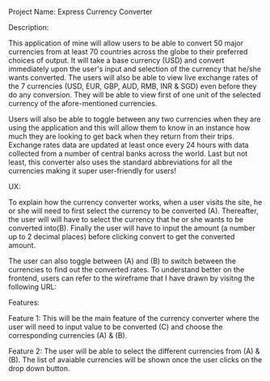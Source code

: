 Project Name: Express Currency Converter

Description:

This application of mine will allow users to be able to convert 50 major currencies from at least 70 countries across the globe to their preferred choices of output. It will take a base currency (USD) and convert immediately upon the user's input and selection of the currency that he/she wants converted. The users will also be able to view live exchange rates of the 7 currencies (USD, EUR, GBP, AUD, RMB, INR & SGD) even before they do any conversion. They will be able to view first of one unit of the selected currency of the afore-mentioned currencies.  

Users will also be able to toggle between any two currencies when they are using the application and this will allow them to know in an instance how much they are looking to get back when they return from their trips. Exchange rates data are updated at least once every 24 hours with data collected from a number of central banks across the world. Last but not least, this converter also uses the standard abbreviations for all the currencies making it super user-friendly for users!

UX:

To explain how the currency converter works, when a user visits the site, he or she will need to first select the currency to be converted (A). Thereafter, the user will will have to select the currency that he or she wants to be converted into(B). Finally the user will have to input the amount (a number up to 2 decimal places) before clicking convert to get the converted amount.

The user can also toggle between (A) and (B) to switch between the currencies to find out the converted rates. To understand better on the frontend, users can refer to the wireframe that I have drawn by visitng the following URL: <ENTER LINK TO WIREFRAME>

Features:

Feature 1: This will be the main feature of the currency converter where the user will need to input value to be converted (C) and choose the corresponding currencies (A) & (B).

Feature 2: The user will be able to select the different currencies from (A) & (B). The list of avaiable currencies will be shown once the user clicks on the drop down button.


